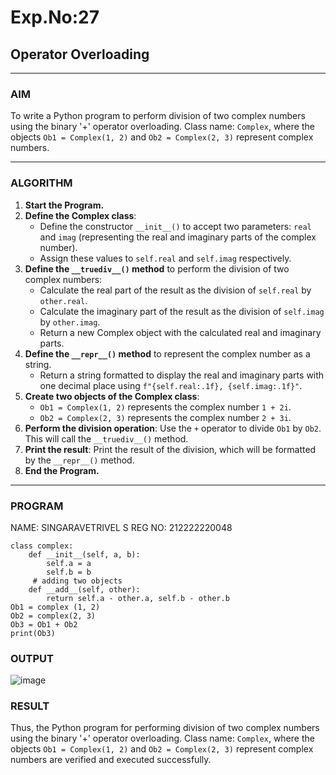 # Exp.No:27  
## Operator Overloading

---

### AIM  
To write a Python program to perform division of two complex numbers using the binary '+' operator overloading. Class name: `Complex`, where the objects `Ob1 = Complex(1, 2)` and `Ob2 = Complex(2, 3)` represent complex numbers.

---

### ALGORITHM

1. **Start the Program.**
2. **Define the Complex class**:
   - Define the constructor `__init__()` to accept two parameters: `real` and `imag` (representing the real and imaginary parts of the complex number).
   - Assign these values to `self.real` and `self.imag` respectively.
3. **Define the `__truediv__()` method** to perform the division of two complex numbers:
   - Calculate the real part of the result as the division of `self.real` by `other.real`.
   - Calculate the imaginary part of the result as the division of `self.imag` by `other.imag`.
   - Return a new Complex object with the calculated real and imaginary parts.
4. **Define the `__repr__()` method** to represent the complex number as a string.
   - Return a string formatted to display the real and imaginary parts with one decimal place using `f"{self.real:.1f}, {self.imag:.1f}"`.
5. **Create two objects of the Complex class**:
   - `Ob1 = Complex(1, 2)` represents the complex number `1 + 2i`.
   - `Ob2 = Complex(2, 3)` represents the complex number `2 + 3i`.
6. **Perform the division operation**: Use the `+` operator to divide `Ob1` by `Ob2`. This will call the `__truediv__()` method.
7. **Print the result**: Print the result of the division, which will be formatted by the `__repr__()` method.
8. **End the Program.**

---

### PROGRAM
NAME: SINGARAVETRIVEL S
REG NO: 212222220048
```
class complex:
    def __init__(self, a, b):
        self.a = a
        self.b = b
     # adding two objects
    def __add__(self, other):
        return self.a - other.a, self.b - other.b
Ob1 = complex (1, 2)
Ob2 = complex(2, 3)
Ob3 = Ob1 + Ob2
print(Ob3)
```

### OUTPUT

![image](https://github.com/user-attachments/assets/7aae1679-a45c-4fdc-8bce-dba7ab68b0bd)

### RESULT

Thus, the Python program for performing division of two complex numbers using the binary '+' operator overloading. Class name: `Complex`, where the objects `Ob1 = Complex(1, 2)` and `Ob2 = Complex(2, 3)` represent complex numbers are verified and executed successfully.

